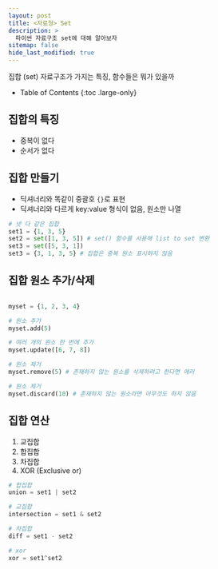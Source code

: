 ```yaml
---
layout: post
title: <자료형> Set
description: >
  파이썬 자료구조 set에 대해 알아보자
sitemap: false
hide_last_modified: true
---
```


집합 (set) 자료구조가 가지는 특징, 함수들은 뭐가 있을까


- Table of Contents
{:toc .large-only}

## 집합의 특징

- 중복이 없다
- 순서가 없다


## 집합 만들기

- 딕셔너리와 똑같이 중괄호 `{}`로 표현
- 딕셔너리와 다르게 key:value 형식이 없음, 원소만 나열

~~~python
# 넷 다 같은 집합
set1 = {1, 3, 5}
set2 = set([1, 3, 5]) # set() 함수를 사용해 list to set 변환
set3 = set([5, 3, 1])
set3 = {3, 1, 3, 5} # 집합은 중복 원소 표시하지 않음 
~~~

## 집합 원소 추가/삭제

~~~python

myset = {1, 2, 3, 4}

# 원소 추가
myset.add(5)

# 여러 개의 원소 한 번에 추가
myset.update([6, 7, 8])

# 원소 제거
myset.remove(5) # 존재하지 않는 원소를 삭제하려고 한다면 에러

# 원소 제거
myset.discard(10) # 존재하지 않는 원소라면 아무것도 하지 않음

~~~

## 집합 연산

1. 교집합
2. 합집합
3. 차집합
4. XOR (Exclusive or)

~~~python
# 합집합
union = set1 | set2

# 교집합
intersection = set1 & set2

# 차집합
diff = set1 - set2

# xor
xor = set1^set2
~~~